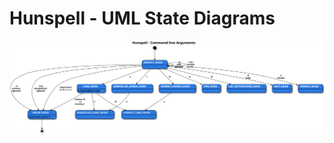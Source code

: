 # Hunspell - UML State Diagrams
[![](command-line-arguments-state-diagram.svg)](command-line-arguments-state-diagram.svg)
